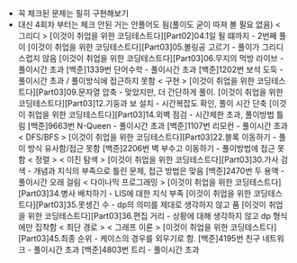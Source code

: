 - 꼭 체크된 문제는 필히 구현해보기
- 대신 4회차 부터는 체크 안된 거는 안풀어도 됨(풀이도 굳이 따져 볼 필요 없음)
< 그리디 > 
[이것이 취업을 위한 코딩테스트다][Part02]04.1일 될 떄까지 - 2번째 풀이
[이것이 취업을 위한 코딩테스트다][Part03]05.볼링공 고르기 - 풀이가 그리디 스럽지 않음
[이것이 취업을 위한 코딩테스트다][Part03]06.무지의 먹방 라이브 - 풀이시간 초과
[백준]1339번 단어수학 - 풀이시간 초과
[백준]1202번 보석 도둑 - 풀이시간 초과 / 풀이방식에 접근하지 못함
< 구현 >
[이것이 취업을 위한 코딩테스트다][Part03]09.문자열 압축 - 맞았지만, 더 간단하게 풀이.
[이것이 취업을 위한 코딩테스트다][Part03]12.기둥과 보 설치 - 시간복잡도 확인, 풀이 시간 단축
[이것이 취업을 위한 코딩테스트다][Part03]14.외벽 점검 - 시간제한 초과, 풀이방법 틀림
[백준]9663번 N-Queen - 풀이시간 초과
[백준]1107번 리모컨 - 풀이시간 초과
< DFS/BFS >
[이것이 취업을 위한 코딩테스트다][Part03]22.블록 이동하기 - 풀이 방식 유사함/접근 못함
[백준]2206번 벽 부수고 이동하기 - 풀이방법에 접근 못함
< 정렬 >
< 이진 탐색 >
[이것이 취업을 위한 코딩테스트다][Part03]30.가사 검색 - 개념과 지식의 부족으로 틀린 문제, 접근 방법은 맞음
[백준]2470번 두 용액 - 풀이시간 오래 걸림
< 다이나믹 프로그래밍 >
[이것이 취업을 위한 코딩테스트다][Part03]34.병사 배치하기 - LIS에 대한 지식 부족
[이것이 취업을 위한 코딩테스트다][Part03]35.못생긴 수 - dp의 의미를 제대로 생각하지 않고 품
[이것이 취업을 위한 코딩테스트다][Part03]36.편집 거리 - 상황에 대해 생각하지 않고 dp 형식에만 집착함
< 최단 경로 >
< 그래프 이론 >
[이것이 취업을 위한 코딩테스트다][Part03]45.최종 순위 - 케이스의 경우를 외우기로 함.
[백준]4195번 친구 네트워크 - 풀이시간 초과
[백준]4803번 트리 - 풀이시간 초과